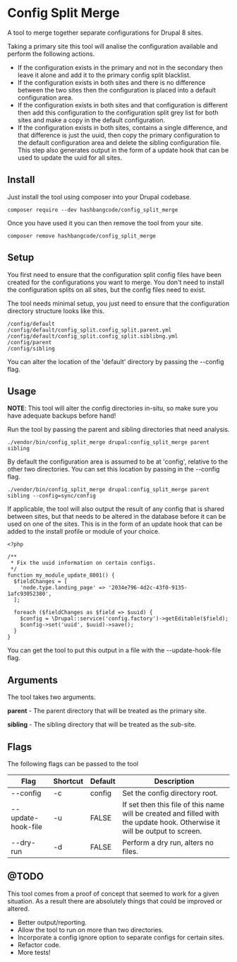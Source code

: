 Config Split Merge
==================

A tool to merge together separate configurations for Drupal 8 sites.

Taking a primary site this tool will analise the configuration available and perform the following actions.

- If the configuration exists in the primary and not in the secondary then leave it alone and add it to the primary 
config split blacklist.
- If the configuration exists in both sites and there is no difference between the two sites then the configuration is 
placed into a default configuration area.
- If the configuration exists in both sites and that configuration is different then add this configuration to the 
configuration split grey list for both sites and make a copy in the default configuration.
- If the configuration exists in both sites, contains a single difference, and that difference is just the uuid, then
copy the primary configuration to the default configuration area and delete the sibling configuration file. This step 
also generates output in the form of a update hook that can be used to update the uuid for all sites.

Install
-------

Just install the tool using composer into your Drupal codebase.

    composer require --dev hashbangcode/config_split_merge

Once you have used it you can then remove the tool from your site.

    composer remove hashbangcode/config_split_merge

Setup
-----

You first need to ensure that the configuration split config files have been created for the configurations you want
to merge. You don't need to install the configuration splits on all sites, but the config files need to exist.

The tool needs minimal setup, you just need to ensure that the configuration directory structure looks like this.

    /config/default
    /config/default/config_split.config_split.parent.yml
    /config/default/config_split.config_split.siblibng.yml
    /config/parent
    /config/sibling

You can alter the location of the 'default' directory by passing the --config flag.

Usage
-----

__NOTE__: This tool will alter the config directories in-situ, so make sure you have adequate backups before hand!

Run the tool by passing the parent and sibling directories that need analysis.

    ./vendor/bin/config_split_merge drupal:config_split_merge parent sibling

By default the configuration area is assumed to be at 'config', relative to the other two directories. You can set
this location by passing in the --config flag.

    ./vendor/bin/config_split_merge drupal:config_split_merge parent sibling --config=sync/config

If applicable, the tool will also output the result of any config that is shared between sites, but that needs to be
altered in the database before it can be used on one of the sites. This is in the form of an update hook that can be
added to the install profile or module of your choice.

    <?php
    
    /**
     * Fix the uuid information on certain configs.
     */
    function my_module_update_8001() {
      $fieldChanges = [
        'node.type.landing_page' => '2034e796-4d2c-43f0-9135-1afc93052380',
      ];
    
      foreach ($fieldChanges as $field => $uuid) {
        $config = \Drupal::service('config.factory')->getEditable($field);
        $config->set('uuid', $uuid)->save();
      }
    }
    
You can get the tool to put this output in a file with the --update-hook-file flag.

Arguments
---------

The tool takes two arguments.

__parent__ - The parent directory that will be treated as the primary site.

__sibling__ - The sibling directory that will be treated as the sub-site.

Flags
-----

The following flags can be passed to the tool

|Flag|Shortcut|Default|Description|
|----|--------|-------|-----------|
|--config|-c|config|Set the config directory root.|
|--update-hook-file|-u|FALSE|If set then this file of this name will be created and filled with the update hook. Otherwise it will be output to screen.|
|--dry-run|-d|FALSE|Perform a dry run, alters no files.|

@TODO
-----
This tool comes from a proof of concept that seemed to work for a given situation. As a result there are absolutely 
things that could be improved or altered.

- Better output/reporting.
- Allow the tool to run on more than two directories.
- Incorporate a config ignore option to separate configs for certain sites.
- Refactor code.
- More tests!
